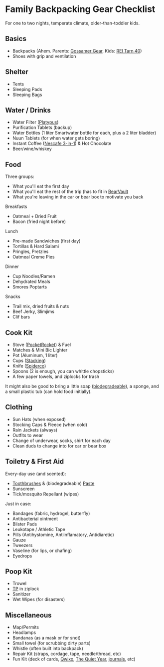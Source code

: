 # Family Backpacking Gear Checklist

For one to two nights, temperate climate, older-than-toddler kids.

## Basics

- Backpacks (Ahem. Parents: [Gossamer Gear](https://www.gossamergear.com/collections/backpacks), Kids: [REI Tarn 40](https://www.rei.com/product/111056/rei-co-op-tarn-40-pack-kids))
- Shoes with grip and ventilation

## Shelter

- Tents
- Sleeping Pads
- Sleeping Bags

## Water / Drinks

- Water Filter ([Platypus](https://www.amazon.com/Platypus-GravityWorks-Backpacking-Compatible-Hydration/dp/B00A9A2HKM))
- Purification Tablets (backup)
- Water Bottles (1 liter Smartwater bottle for each, plus a 2 liter bladder)
- Nuun Tablets (for when water gets boring)
- Instant Coffee ([Nescafe 3-in-1](https://www.amazon.com/Nescafe-classic-CASE-28-18g/dp/B006WAJKL2/ref=sr_1_4)) & Hot Chocolate
- Beer/wine/whiskey

## Food

Three groups:
- What you'll eat the first day
- What you'll eat the rest of the trip (has to fit in [BearVault](https://bearvault.com/)
- What you're leaving in the car or bear box to motivate you back

Breakfasts
- Oatmeal + Dried Fruit
- Bacon (fried night before)

Lunch
- Pre-made Sandwiches (first day)
- Tortillas & Hard Salami
- Pringles, Pretzles
- Oatmeal Creme Pies

Dinner
- Cup Noodles/Ramen
- Dehydrated Meals
- Smores Poptarts

Snacks
- Trail mix, dried fruits & nuts
- Beef Jerky, Slimjims
- Clif bars

## Cook Kit

- Stove ([PocketRocket](https://www.rei.com/product/114890/msr-pocketrocket-2-stove)) & Fuel
- Matches & Mini Bic Lighter
- Pot (Aluminum, 1 liter)
- Cups ([Stacking](https://www.rei.com/product/895460/gsi-outdoors-infinity-stacking-cup))
- Knife ([Spiderco](https://www.rei.com/product/176396/spyderco-delica-4-fine-edge-knife))
- Spoons (2 is enough, you can whittle chopsticks)
- A few paper towels, and ziplocks for trash

It might also be good to bring a little soap ([biodegradeable](https://www.rei.com/product/407166/campsuds-biodegradable-concentrated-soap-2-oz)), a sponge, and a small plastic tub (can hold food initially).

## Clothing

- Sun Hats (when exposed)
- Stocking Caps & Fleece (when cold)
- Rain Jackets (always)
- Outfits to wear
- Change of underwear, socks, shirt for each day
- Clean duds to change into for car or bear box

## Toiletry & First Aid

Every-day use (and scented):
- [Toothbrushes](https://www.gossamergear.com/products/toothbrush) & (biodegradeable) [Paste](https://www.amazon.com/dp/B078W3QL7V/)
- Sunscreen
- Tick/mosquito Repellant (wipes)

Just in case:
- Bandages (fabric, hydrogel, butterfly)
- Antibacterial ointment
- Blister Pads
- Leukotape / Athletic Tape
- Pills (Antihystomine, Antiinflamatory, Antidiaretic)
- Gauze
- Tweezers
- Vaseline (for lips, or chafing)
- Eyedrops

## Poop Kit

- Trowel
- [TP](https://www.youtube.com/watch?v=LHv2dIM3t9I) in ziplock
- Sanitizer
- Wet Wipes (for disasters)

## Miscellaneous

- Map/Permits
- Headlamps
- Bandanas (as a mask or for snot)
- Small towel (for scrubbing dirty parts)
- Whistle (often built into backpack)
- Repair Kit (straps, cordage, tape, needle/thread, etc)
- Fun Kit (deck of cards, [Qwixx](https://www.amazon.com/Qwixx-Fast-Family-Dice-Game/dp/B00J57138C/ref=asc_df_B00J57138C/), [The Quiet Year](https://buriedwithoutceremony.com/the-quiet-year), [journals](https://fieldnotesbrand.com/), etc)


